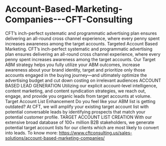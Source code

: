 # Account-Based-Marketing-Companies---CFT-Consulting
CFT’s inch-perfect systematic and programmatic advertising plan ensures delivering an all-round cross channel experience, where every penny spent increases awareness among the target accounts.  Targeted Account Based Marketing. CFT’s inch-perfect systematic and programmatic advertising plan ensures delivering an all-round cross channel experience, where every penny spent increases awareness among the target accounts. Our Target ABM strategy helps you fully utilize your ABM outcomes, increase awareness about your brand identity, target and prioritize only those accounts engaged in the buying journey—and ultimately optimize the advertising budget and cut down costing on irrelevant audiences  ACCOUNT BASED LEAD GENERATION Utilizing our explicit account-level intelligence, content marketing, and content syndication strategies, we reach out, engage, and provide you organic leads from target accounts at volume.  Target Account List Enhancement Do you feel like your ABM list is getting outdated? At CFT, we will amplify your existing target account list with potential conversable leads by identifying prospects that match your potential customer profile.  TARGET ACCOUNT LIST CREATION With our extensive broad database of 100+ million B2B stakeholders, we generate potential target account lists for our clients which are most likely to convert into leads. To know more: https://www.cftconsulting.us/sales-solutions/account-based-marketing-companies/
